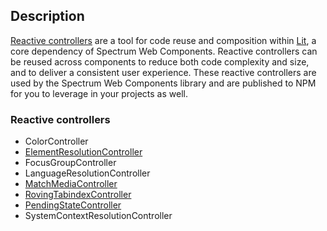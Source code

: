 ## Description

[Reactive controllers](https://lit.dev/docs/composition/controllers/) are a tool for code reuse and composition within [Lit](https://lit.dev), a core dependency of Spectrum Web Components. Reactive controllers can be reused across components to reduce both code complexity and size, and to deliver a consistent user experience. These reactive controllers are used by the Spectrum Web Components library and are published to NPM for you to leverage in your projects as well.

### Reactive controllers

-   ColorController
-   [ElementResolutionController](../element-resolution)
-   FocusGroupController
-   LanguageResolutionController
-   [MatchMediaController](../match-media)
-   [RovingTabindexController](../roving-tab-index)
-   [PendingStateController](../pending-state)
-   SystemContextResolutionController
